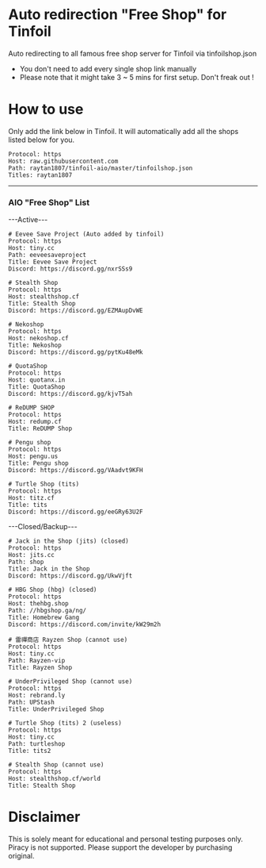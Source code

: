 # Auto redirection "Free Shop" for Tinfoil
Auto redirecting to all famous free shop server for Tinfoil via tinfoilshop.json
* You don't need to add every single shop link manually
* Please note that it might take 3 ~ 5 mins for first setup. Don't freak out !

# How to use
Only add the link below in Tinfoil. It will automatically add all the shops listed below for you.

```
Protocol: https
Host: raw.githubusercontent.com
Path: raytan1807/tinfoil-aio/master/tinfoilshop.json
Titles: raytan1807
```

---------------------------------------------
### AIO "Free Shop" List
---Active---
```
# Eevee Save Project (Auto added by tinfoil)
Protocol: https
Host: tiny.cc
Path: eeveesaveproject
Title: Eevee Save Project
Discord: https://discord.gg/nxrSSs9
```
```
# Stealth Shop
Protocol: https
Host: stealthshop.cf
Title: Stealth Shop
Discord: https://discord.gg/EZMAupDvWE
```
```
# Nekoshop
Protocol: https
Host: nekoshop.cf
Title: Nekoshop
Discord: https://discord.gg/pytKu48eMk
```
```
# QuotaShop
Protocol: https
Host: quotanx.in
Title: QuotaShop
Discord: https://discord.gg/kjvT5ah
```
```
# ReDUMP SHOP
Protocol: https
Host: redump.cf
Title: ReDUMP Shop
```
```
# Pengu shop
Protocol: https
Host: pengu.us
Title: Pengu shop
Discord: https://discord.gg/VAadvt9KFH
```
```
# Turtle Shop (tits)
Protocol: https
Host: titz.cf
Title: tits
Discord: https://discord.gg/eeGRy63U2F
```
---Closed/Backup---
```
# Jack in the Shop (jits) (closed)
Protocol: https
Host: jits.cc
Path: shop
Title: Jack in the Shop
Discord: https://discord.gg/UkwVjft
```
```
# HBG Shop (hbg) (closed)
Protocol: https
Host: thehbg.shop
Path: //hbgshop.ga/ng/
Title: Homebrew Gang
Discord: https://discord.com/invite/kW29m2h
```
```
# 雷禪商店 Rayzen Shop (cannot use)
Protocol: https
Host: tiny.cc
Path: Rayzen-vip
Title: Rayzen Shop
```
```
# UnderPrivileged Shop (cannot use)
Protocol: https
Host: rebrand.ly
Path: UPStash
Title: UnderPrivileged Shop
```
```
# Turtle Shop (tits) 2 (useless)
Protocol: https
Host: tiny.cc
Path: turtleshop
Title: tits2
```
```
# Stealth Shop (cannot use)
Protocol: https
Host: stealthshop.cf/world
Title: Stealth Shop
```

# Disclaimer
This is solely meant for educational and personal testing purposes only. Piracy is not supported. Please support the developer by purchasing original.
